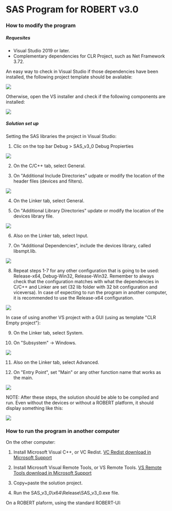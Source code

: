 # SAS Program for ROBERT v3.0 #

### How to modify the program ###

##### Requesites #####

* Visual Studio 2019 or later.
* Complementary dependencies for CLR Project, such as Net Framework 3.72.

An easy way to check in Visual Studio if those dependencies have been installed, the following project template should be avaliable:

![](howTo/startVS_clr.png)

Otherwise, open the VS installer and check if the following components are installed:

![](howTo/startVS_installer.png)


##### Solution set up #####

Setting the SAS libraries the project in Visual Studio:

1. Clic on the top bar Debug > SAS_v3_0 Debug Propierties

![](howTo/setVS_openDebug.png)

2. On the C/C++ tab, select General.

3. On "Additional Include Directories" udpate or modify the location of the header files (devices and filters).

![](howTo/setVS_c.png)

4. On the Linker tab, select General.

5. On "Additional Library Directories" update or modify the location of the devices library file.

![](howTo/setVS_linker.png)

6. Also on the Linker tab, select Input.

7. On "Additional Dependencies", include the devices library, called libsmpt.lib.

![](howTo/setVS_linkerLib.png)

8. Repeat steps 1-7 for any other configuration that is going to be used: Release-x64, Debug-Win32, Release-Win32.
Remember to always check that the configuration matches with what the dependencies in C/C++ and Linker are set (32 lib folder with 32 bit configuration and viceversa).
In case of expecting to run the program in another computer, it is recommended to use the Release-x64 configuration.

![](howTo/setVS_config.png)

In case of using another VS project with a GUI (using as template "CLR Empty project"):

9. On the Linker tab, select System.

10. On "Subsystem" -> Windows.

![](howTo/setVS_subsystem.png)

11. Also on the Linker tab, select Advanced.

12. On "Entry Point", set "Main" or any other function name that works as the main.

![](howTo/setVS_advanced.png)



NOTE: After these steps, the solution should be able to be compiled and run. Even without the devices or without a ROBERT platform, it should display something like this:

![](howTo/launch.png)



### How to run the program in another computer ###

On the other computer:

1. Install Microsoft Visual C++, or VC Redist.
[VC Redist download in Microsoft Support](https://support.microsoft.com/en-us/topic/the-latest-supported-visual-c-downloads-2647da03-1eea-4433-9aff-95f26a218cc0)

2. Install Microsoft Visual Remote Tools, or VS Remote Tools.
[VS Remote Tools download in Microsoft Support](https://visualstudio.microsoft.com/downloads/#remote-tools-for-visual-studio-2019)

3. Copy+paste the solution project.

4. Run the SAS_v3_0\x64\Release\SAS_v3_0.exe file.


On a ROBERT plaform, using the standard ROBERT-UI:


